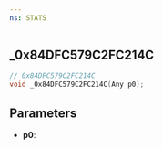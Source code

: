 ```yaml
---
ns: STATS
---
```

## _0x84DFC579C2FC214C

```c
// 0x84DFC579C2FC214C
void _0x84DFC579C2FC214C(Any p0);
```


## Parameters
* **p0**: 

